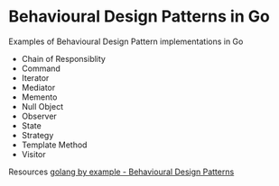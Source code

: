 # Behavioural Design Patterns in Go
Examples of Behavioural Design Pattern implementations in Go

* Chain of Responsiblity
* Command
* Iterator
* Mediator
* Memento
* Null Object
* Observer
* State
* Strategy
* Template Method
* Visitor


Resources
[golang by example - Behavioural Design Patterns](https://golangbyexample.com/all-design-patterns-golang/#Behavioural_Design_Patterns)
